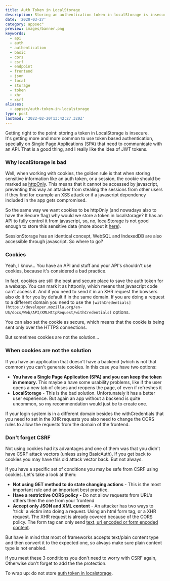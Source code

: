 ```yaml
---
title: Auth Token in LocalStorage
description: Storing an authentication token in localStorage is insecure. LocalStorage is accessible through Javascript and easly accessed by an attacker.
date: '2020-03-27'
category: appsec"
preview: images/banner.png
keywords:
  - api
  - auth
  - authentication
  - basic
  - cors
  - csrf
  - endpoint
  - frontend
  - json
  - local
  - storage
  - token
  - xhr
  - xsrf
aliases:
  - appsec/auth-token-in-localstorage
type: post
lastmod: '2022-02-20T13:42:27.320Z'
---
```


Getting right to the point: storing a token in LocalStorage is insecure.  
It's getting more and more common to use token based authentication, specially on Single Page Applications (SPA) that need to communicate with an API. That is a good thing, and I really like the idea of JWT tokens.

### Why localStorage is bad

Well, when working with cookies, the golden rule is that when storing sensitive information like an auth token, or a session, the cookie should be marked as [httpOnly](https://github.com/OWASP/CheatSheetSeries/blob/master/cheatsheets/Session_Management_Cheat_Sheet.md#cookies). This means that it cannot be accessed by javascript, preventing this way an attacker from stealing the sessions from other users if they find for example an XSS attack or if a javascript dependency included in the app gets compromised.

So the same way we want cookies to be httpOnly (and nowadays also to have the Secure flag) why would we store a token in localstorage? It has an API to fully control it from javascript, so, no, localStorage is not good enough to store this sensitive data (more about it [here](https://snyk.io/blog/is-localstorage-safe-to-use/)).

SessionStorage has an identical concept, WebSQL and IndexedDB are also accessible through javascript. So where to go?

### Cookies

Yeah, I know... You have an API and stuff and your API's shouldn't use cookies, because it's considered a bad practice.

In fact, cookies are still the best and secure place to save the auth token for a webapp. You can mark it as httponly, which means that javascript code can't access it. And if you need to send it in an XHR request the bowsers also do it for you by default if in the same domain. If you are doing a request to a different domain you need to use the `[withCredentials](https://developer.mozilla.org/en-US/docs/Web/API/XMLHttpRequest/withCredentials)` options.

You can also set the cookie as secure, which means that the cookie is being sent only over the HTTPS connections.

But sometimes cookies are not the solution...

### When cookies are not the solution

If you have an application that doesn't have a backend (which is not that common) you can't generate cookies. In this case you have two options:

- **You have a Single Page Application (SPA) and you can keep the token in memory.** This maybe a have some usability problems, like if the user opens a new tab of closes and reopens the page, of even if refreshes it
- **LocalStorage** - This is the bad solution. Unfortunately it has a better user experience. But again an app without a backend is quite uncommon, so my recommendation would just be to create one.

If your login system is in a different domain besides the withCredentials that you need to set in the XHR requests you also need to change the CORS rules to allow the requests from the domain of the frontend.

### Don't forget CSRF

Not using cookies had its advantages and one of them was that you didn't have CSRF attack vectors (unless using BasicAuth). If you get back to cookies you may have this old attack vector back. But not always.

If you have a specific set of conditions you may be safe from CSRF using cookies. Let's take a look at them:

- **Not using GET method to do state changing actions** - This is the most important rule and an important best practice.
- **Have a restrictive CORS policy** **\-** Do not allow requests from URL's others then the one from your frontend
- **Accept only JSON and XML content** - An attacker has two ways to 'trick' a victim into doing a request. Using an html form tag, or a XHR request. The XHR request is already covered because of the CORS policy. The form tag can only send [text, url encoded or form encoded content](https://www.w3schools.com/tags/att_form_enctype.asp).

But have in mind that most of frameworks accepts text/plain content type and then convert it to the expected one, so always make sure plain content type is not enabled.

if you meet these 3 conditions you don't need to worry with CSRF again, Otherwise don't forget to add the the protection.

To wrap up: do not store [auth token in localstorage](https://auth0.com/docs/tokens/guides/store-tokens).
